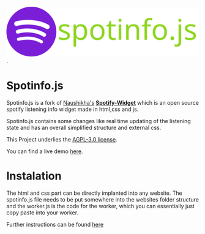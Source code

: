 ![spotinfo.js logo](spotinfo.js.full.svg "").

# Spotinfo.js

Spotinfo.js is a fork of [Naushikha's](https://github.com/Naushikha) **[Spotify-Widget](https://github.com/Naushikha/Spotify-Widget)** which is an open source spotify listening info widget made in html,css and js.

Spotinfo.js contains some changes like real time updating of the listening state and has an overall simplified structure and external css.

This Project underlies the [AGPL-3.0 license](https://github.com/fluffy-git/spotinfo.js/blob/main/LICENSE).


 You can find a live demo [here](https://tbox.fluffy-git.repl.co/about/about.html).
 
 # Instalation
 
 The html and css part can be directly implanted into any website. The spotinfo.js file needs to be put somewhere into the websites folder structure and the worker.js is the code for the worker, which you can essentially just copy paste into your worker.
 
 Further instructions can be found [here](https://blog.naushikha.com/2021/05/lets-deploy-your-own-spotify-widget.html)
